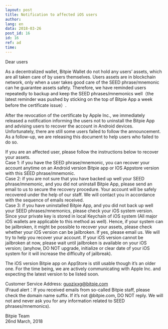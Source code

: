 ```yaml
---
layout: post
title: Notification to affected iOS users
author: 
lang: en
data: 2018-03-26
post_id: 16
id: 16
ref: ad
time: 
---
```



Dear users

As a decentralized wallet, Bitpie Wallet do not hold any users’ assets, which are all taken care of by users themselves. Users assets are in blockchain network, only when a user takes good care of the SEED phrase/mnemonic can he guarantee assets safety. Therefore, we have reminded users repeatedly to backup and keep the SEED phrases/mnemonics well（the latest reminder was pushed by sticking on the top of Bitpie App a week before the certificate issue）.

After the revocation of the certificate by Apple Inc., we immediately released a notification informing the users not to uninstall the Bitpie App and advising users to recover the account in Android devices. Unfortunately, there are still some users failed to follow the announcement. As a follow-up, we are releasing this document to help users who failed to do so.

If you are an affected user, please follow the instructions below to recover your assets.<br/>
Case 1: if you have the SEED phrase/mnemonic, you can recover your account anytime on an Android version Bitpie app or IOS Appstore version with this SEED phrase/mnemonic.<br/>
Case 2: if you are not sure that you have backed up well your SEED phrase/mnemonic, and you did not uninstall Bitpie App, please send an email to us to secure the recovery procedure. Your account will be safely recovered under the help of our staff. We will contact you in accordance with the sequence of emails received.<br/>
Case 3: if you have uninstalled Bitpie App, and you did not back up well your SEED phrases/mnemonics, please check your iOS system version. Since your private key is stored in local Keychain of iOS system (All major iOS wallets are applicable to this method as well). Hence, if your system can be jailbroken, it might be possible to recover your assets, please check whether your iOS version can be jailbroken. If yes, please email us. We will try to help you recover your account. If your iOS version cannot be jailbroken at now, please wait until jailbroken is available on your iOS version; (anyhow, DO NOT upgrade, initialize or clear date of your iOS system for it will increase the difficulty of jailbreak).<br/>

The iOS version Bitpie app on AppStore is still usable though it’s an older one. For the time being, we are actively communicating with Apple Inc. and expecting the latest version to be listed soon. 

Customer Service Address: <a href="mailto://guozixxg@bitpie.com">guozixxg@bitpie.com</a><br/>
(Fraud alert：If you received emails from so-called Bitpie staff, please check the domain name suffix. If it’s not @bitpie.com, DO NOT reply. We will not and never ask you for any information related to SEED phrases/mnemonics).

Bitpie Team<br/>
26nd March, 2018


<style>
#content h5{
	color:red;
}
</style>